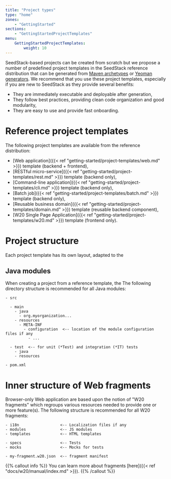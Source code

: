 ```yaml
---
title: "Project types"
type: "home"
zones:
    - "GettingStarted"
sections:
    - "GettingStartedProjectTemplates"
menu:
    GettingStartedProjectTemplates:
        weight: 10
---
```


SeedStack-based projects can be created from scratch but we propose a number of predefined project templates in the SeedStack
reference distribution that can be generated from [Maven archetypes](https://maven.apache.org/guides/introduction/introduction-to-archetypes.html)
or [Yeoman generators](http://yeoman.io/).<!--more--> We recommend that you use these project templates, especially if you are
new to SeedStack as they provide several benefits:

* They are immediately executable and deployable after generation,
* They follow best practices, providing clean code organization and good modularity,
* They are easy to use and provide fast onboarding.

# Reference project templates

The following project templates are available from the reference distribution:

* [Web application]({{< ref "getting-started/project-templates/web.md" >}}) template (backend + frontend),
* [RESTful micro-service]({{< ref "getting-started/project-templates/rest.md" >}}) template (backend only),
* [Command-line application]({{< ref "getting-started/project-templates/cli.md" >}}) template (backend only),
* [Batch job]({{< ref "getting-started/project-templates/batch.md" >}}) template (backend only),
* [Reusable business domain]({{< ref "getting-started/project-templates/domain.md" >}}) template (reusable backend component),
* [W20 Single Page Application]({{< ref "getting-started/project-templates/w20.md" >}}) template (frontend only).

# Project structure

Each project template has its own layout, adapted to the

## Java modules

When creating a project from a reference template, the
The following directory structure is recommended for all Java modules:

```plain
- src

  - main
    - java
      - org.myorganization... 
    - resources
      - META-INF
        - configuration  <-- location of the module configuration files if any
          - ...
          
  - test  <-- for unit (*Test) and integration (*IT) tests
    - java
    - resources
    
- pom.xml
```

# Inner structure of Web fragments

Browser-only Web application are based upon the notion of "W20 fragments" which regroups various resources needed to provide
one or more feature(s). The following structure is recommended for all W20 fragments:

```plain
- i18n                  <-- Localization files if any
- modules               <-- JS modules
- templates             <-- HTML templates
                        
- specs                 <-- Tests
- mocks                 <-- Mocks for tests

- my-fragment.w20.json  <-- fragment manifest 
```

{{% callout info %}}
You can learn more about fragments [here]({{< ref "docs/w20/manual/index.md" >}}).
{{% /callout %}}
